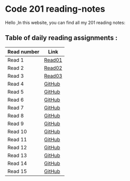 # Code 201 reading-notes

Hello ,In this website, you can find all my 201 reading notes:


## Table of daily reading assignments :

Read number| Link
------------ | -------------
Read 1  | [Read01](https://marahirshaid.github.io/reading-notes/class01)
Read 2  | [Read02](https://marahirshaid.github.io/reading-notes/class02)
Read 3  | [Read03](https://marahirshaid.github.io/reading-notes/class03) 
Read 4  | [GitHub](http://github.com)
Read 5  | [GitHub](http://github.com)
Read 6  | [GitHub](http://github.com)
Read 7  | [GitHub](http://github.com)
Read 8  | [GitHub](http://github.com)
Read 9  | [GitHub](http://github.com)
Read 10 | [GitHub](http://github.com)
Read 11 | [GitHub](http://github.com)
Read 12 | [GitHub](http://github.com)
Read 13 | [GitHub](http://github.com)
Read 14 | [GitHub](http://github.com)
Read 15 | [GitHub](http://github.com)